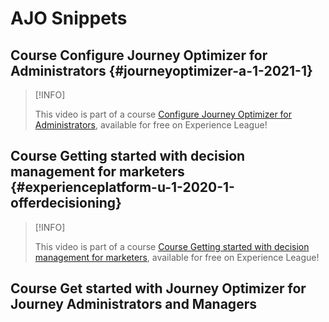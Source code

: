# AJO Snippets

## Course Configure Journey Optimizer for Administrators {#journeyoptimizer-a-1-2021-1}

>[!INFO]
>
> This video is part of a course [Configure Journey Optimizer for Administrators](https://experienceleague.adobe.com/docs/courses/using/journeyoptimizer-a-1-2021-1.html), available for free on Experience League!

## Course Getting started with decision management for marketers {#experienceplatform-u-1-2020-1-offerdecisioning}

>[!INFO]
>
> This video is part of a course [Course Getting started with decision management for marketers](https://experienceleague.adobe.com/docs/courses/using/experienceplatform-u-1-2020-1-offerdecisioning.html?lang=en), available for free on Experience League!

## Course Get started with Journey Optimizer for Journey Administrators and Managers